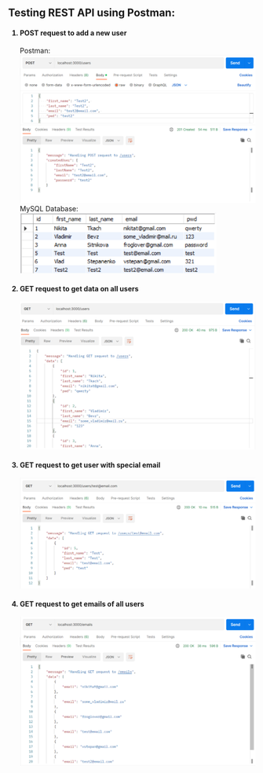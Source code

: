 <h2>Testing REST API using Postman:</h2>
<ol>
  <h4><li>POST request to add a new user</li></h4>
  Postman:
  <br>
  <img src="./info/post_users.png" width="600">
  <br>
  MySQL Database:
  <br>
  <img src="./info/post_users_database_result.png" width="400">
  
  <h4><li>GET request to get data on all users</li></h4>
  <img src="./info/get_users.png" width="600">
  
  <h4><li>GET request to get user with special email</li></h4>
  <img src="./info/get_users_by_email.png" width="600">
  
  <h4><li>GET request to get emails of all users</li></h4>
  <img src="./info/get_emails.png" width="600">
  
</ol>
